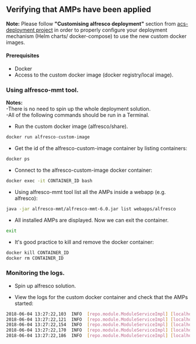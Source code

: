 ## Verifying that AMPs have been applied  
  
**Note:** Please follow **"Customising alfresco deployment"** section from [acs-deployment project](https://github.com/Alfresco/acs-deployment#customising-alfresco-deployment) in order to properly configure your deployment mechanism (Helm charts/ docker-compose) to use the new custom docker images.

#### Prerequisites

* Docker
* Access to the custom docker image (docker registry/local image).

### Using alfresco-mmt tool.
**Notes:**  
  -There is no need to spin up the whole deployment solution.  
  -All of the following commands should be run in a Terminal.

* Run the custom docker image (alfresco/share).

```bash
docker run alfresco-custom-image
```

* Get the id of the alfresco-custom-image container by listing containers:

```bash
docker ps
```

* Connect to the alfresco-custom-image docker container:

```bash
docker exec -it CONTAINER_ID bash
```

* Using alfresco-mmt tool list all the AMPs inside a webapp (e.g. alfresco):

```bash
java -jar alfresco-mmt/alfresco-mmt-6.0.jar list webapps/alfresco
```

* All installed AMPs are displayed. Now we can exit the container.

```bash
exit
```

* It's good practice to kill and remove the docker container:

```bash
docker kill CONTAINER_ID
docker rm CONTAINER_ID
```

### Monitoring the logs.

* Spin up alfresco solution.

* View the logs for the custom docker container and check that the AMPs started:

```bash
2018-06-04 13:27:22,103  INFO  [repo.module.ModuleServiceImpl] [localhost-startStop-1] Starting module 'alfresco-aos-module' version 1.2.0.
2018-06-04 13:27:22,121  INFO  [repo.module.ModuleServiceImpl] [localhost-startStop-1] Starting module 'alfresco-saml-repo' version 1.1.0.
2018-06-04 13:27:22,154  INFO  [repo.module.ModuleServiceImpl] [localhost-startStop-1] Starting module 'org.alfresco.integrations.google.docs' version 3.1.0
2018-06-04 13:27:22,170  INFO  [repo.module.ModuleServiceImpl] [localhost-startStop-1] Starting module 'alfresco-share-services' version 6.0.0.
2018-06-04 13:27:22,186  INFO  [repo.module.ModuleServiceImpl] [localhost-startStop-1] Starting module 'alfresco-trashcan-cleaner' version 2.3.
```